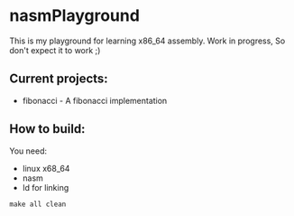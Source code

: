 # nasmPlayground

This is my playground for learning x86_64 assembly. Work in progress, So don't expect it to work ;)

## Current projects:
* fibonacci - A fibonacci implementation

## How to build:
You need:
*  linux x68_64
*  nasm
*  ld for linking

`make all clean`

